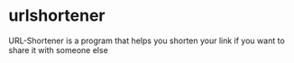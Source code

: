 # urlshortener
URL-Shortener is a program that helps you shorten your link if you want to share it with someone else
